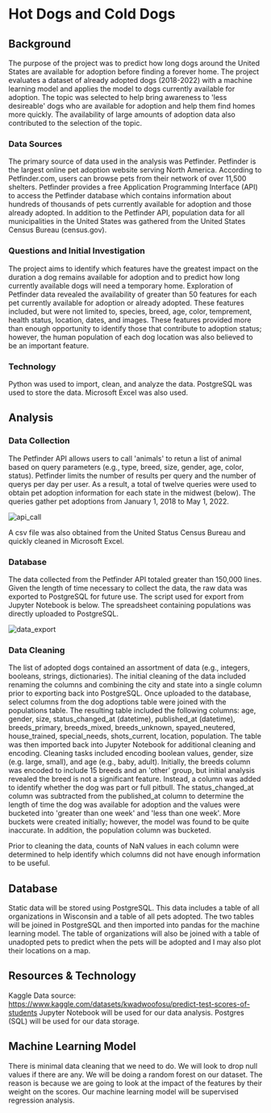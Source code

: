 # Hot Dogs and Cold Dogs

## Background
The purpose of the project was to predict how long dogs around the United States are available for adoption before finding a forever home. The project evaluates a dataset of already adopted dogs (2018-2022) with a machine learning model and applies the model to dogs currently available for adoption. The topic was selected to help bring awareness to 'less desireable' dogs who are available for adoption and help them find homes more quickly. The availability of large amounts of adoption data also contributed to the selection of the topic.

### Data Sources
The primary source of data used in the analysis was Petfinder. Petfinder is the largest online pet adoption website serving North America. According to Petfinder.com, users can browse pets from their network of over 11,500 shelters. Petfinder provides a free Application Programming Interface (API) to access the Petfinder database which contains information about hundreds of thousands of pets currently available for adoption and those already adopted. In addition to the Petfinder API, population data for all municipalities in the United States was gathered from the United States Census Bureau (census.gov).

### Questions and Initial Investigation
The project aims to identify which features have the greatest impact on the duration a dog remains available for adoption and to predict how long currently available dogs will need a temporary home. Exploration of Petfinder data revealed the availability of greater than 50 features for each pet currently available for adoption or already adopted. These features included, but were not limited to, species, breed, age, color, temprement, health status, location, dates, and images. These features provided more than enough opportunity to identify those that contribute to adoption status; however, the human population of each dog location was also believed to be an important feature.

### Technology
Python was used to import, clean, and analyze the data. PostgreSQL was used to store the data. Microsoft Excel was also used.

## Analysis

### Data Collection
The Petfinder API allows users to call 'animals' to retun a list of animal based on query parameters (e.g., type, breed, size, gender, age, color, status). Petfinder limits the number of results per query and the number of querys per day per user. As a result, a total of twelve queries were used to obtain pet adoption information for each state in the midwest (below). The queries gather pet adoptions from January 1, 2018 to May 1, 2022.

![api_call](https://user-images.githubusercontent.com/96216947/170718619-2dedfb5a-ecc0-4236-b432-4da7c35c676c.PNG)

A csv file was also obtained from the United Status Census Bureau and quickly cleaned in Microsoft Excel.

### Database
The data collected from the Petfinder API totaled greater than 150,000 lines. Given the length of time necessary to collect the data, the raw data was exported to PostgreSQL for future use. The script used for export from Jupyter Notebook is below. The spreadsheet containing populations was directly uploaded to PostgreSQL.

![data_export](https://user-images.githubusercontent.com/96216947/170719519-53ec2fb3-f827-4900-822b-fb2be93b58e6.PNG)

### Data Cleaning
The list of adopted dogs contained an assortment of data (e.g., integers, booleans, strings, dictionaries). The initial cleaning of the data included renaming the columns and combining the city and state into a single column prior to exporting back into PostgreSQL. Once uploaded to the database, select columns from the dog adoptions table were joined with the populations table. The resulting table included the following columns: age, gender, size, status_changed_at (datetime), published_at (datetime), breeds_primary, breeds_mixed, breeds_unknown, spayed_neutered, house_trained, special_needs, shots_current, location, population. The table was then imported back into Jupyter Notebook for additional cleaning and encoding. Cleaning tasks included encoding boolean values, gender, size (e.g. large, small), and age (e.g., baby, adult). Initially, the breeds column was encoded to include 15 breeds and an 'other' group, but initial analysis revealed the breed is not a significant feature. Instead, a column was added to identify whether the dog was part or full pitbull. The status_changed_at column was subtracted from the published_at column to determine the length of time the dog was available for adoption and the values were bucketed into 'greater than one week' and 'less than one week'. More buckets were created initially; however, the model was found to be quite inaccurate. In addition, the population column was bucketed.


Prior to cleaning the data, counts of NaN values in each column were determined to help identify which columns did not have enough information to be useful. 


## Database

Static data will be stored using PostgreSQL. This data includes a table of all organizations in Wisconsin and a table of all pets adopted. The two tables will be joined in PostgreSQL and then imported into pandas for the machine learning model. The table of organizations will also be joined with a table of unadopted pets to predict when the pets will be adopted and I may also plot their locations on a map.

## Resources & Technology
Kaggle Data source: https://www.kaggle.com/datasets/kwadwoofosu/predict-test-scores-of-students
Jupyter Notebook will be used for our data analysis.
Postgres (SQL) will be used for our data storage.

## Machine Learning Model
There is minimal data cleaning that we need to do. We will look to drop null values if there are any. We will be doing a random forest on our dataset. The reason is because we are going to look at the impact of the features by their weight on the scores. Our machine learning model will be supervised regression analysis.
